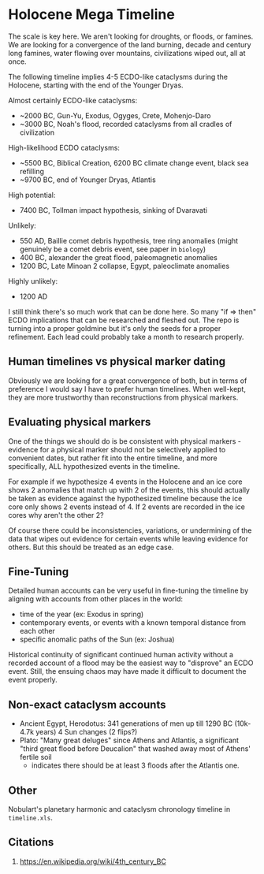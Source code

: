 # Holocene Mega Timeline

The scale is key here. We aren't looking for droughts, or floods, or famines. We are looking for a convergence of the land burning, decade and century long famines, water flowing over mountains, civilizations wiped out, all at once.

The following timeline implies 4-5 ECDO-like cataclysms during the Holocene, starting with the end of the Younger Dryas.

Almost certainly ECDO-like cataclysms:
- ~2000 BC, Gun-Yu, Exodus, Ogyges, Crete, Mohenjo-Daro
- ~3000 BC, Noah's flood, recorded cataclysms from all cradles of civilization

High-likelihood ECDO cataclysms:
- ~5500 BC, Biblical Creation, 6200 BC climate change event, black sea refilling
- ~9700 BC, end of Younger Dryas, Atlantis

High potential:
- 7400 BC, Tollman impact hypothesis, sinking of Dvaravati

Unlikely:
- 550 AD, Baillie comet debris hypothesis, tree ring anomalies (might genuinely be a comet debris event, see paper in `biology`)
- 400 BC, alexander the great flood, paleomagnetic anomalies
- 1200 BC, Late Minoan 2 collapse, Egypt, paleoclimate anomalies

Highly unlikely:
- 1200 AD

I still think there's so much work that can be done here. So many "if => then" ECDO implications that can be researched and fleshed out. The repo is turning into a proper goldmine but it's only the seeds for a proper refinement. Each lead could probably take a month to research properly.

## Human timelines vs physical marker dating

Obviously we are looking for a great convergence of both, but in terms of preference I would say I have to prefer human timelines. When well-kept, they are more trustworthy than reconstructions from physical markers.

## Evaluating physical markers

One of the things we should do is be consistent with physical markers - evidence for a physical marker should not be selectively applied to convenient dates, but rather fit into the entire timeline, and more specifically, ALL hypothesized events in the timeline.

For example if we hypothesize 4 events in the Holocene and an ice core shows 2 anomalies that match up with 2 of the events, this should actually be taken as evidence against the hypothesized timeline because the ice core only shows 2 events instead of 4. If 2 events are recorded in the ice cores why aren't the other 2?

Of course there could be inconsistencies, variations, or undermining of the data that wipes out evidence for certain events while leaving evidence for others. But this should be treated as an edge case.

## Fine-Tuning

Detailed human accounts can be very useful in fine-tuning the timeline by aligning with accounts from other places in the world:
- time of the year (ex: Exodus in spring)
- contemporary events, or events with a known temporal distance from each other
- specific anomalic paths of the Sun (ex: Joshua)

Historical continuity of significant continued human activity without a recorded account of a flood may be the easiest way to "disprove" an ECDO event. Still, the ensuing chaos may have made it difficult to document the event properly.

## Non-exact cataclysm accounts

- Ancient Egypt, Herodotus: 341 generations of men up till 1290 BC (10k-4.7k years) 4 Sun changes (2 flips?)
- Plato: "Many great deluges" since Athens and Atlantis, a significant "third great flood before Deucalion" that washed away most of Athens' fertile soil
	- indicates there should be at least 3 floods after the Atlantis one.

## Other

Nobulart's planetary harmonic and cataclysm chronology timeline in `timeline.xls`.

## Citations

1. https://en.wikipedia.org/wiki/4th_century_BC
